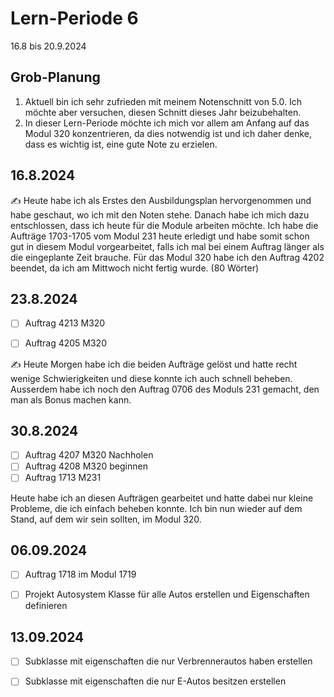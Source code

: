 # Lern-Periode 6

16.8 bis 20.9.2024

## Grob-Planung

1. Aktuell bin ich sehr zufrieden mit meinem Notenschnitt von 5.0. Ich möchte aber versuchen, diesen Schnitt dieses Jahr beizubehalten.
2. In dieser Lern-Periode möchte ich mich vor allem am Anfang auf das Modul 320 konzentrieren, da dies notwendig ist und ich daher denke, dass es wichtig ist, eine gute Note zu erzielen.

## 16.8.2024

✍️ Heute habe ich als Erstes den Ausbildungsplan hervorgenommen und habe geschaut, wo ich mit den Noten stehe. Danach habe ich mich dazu entschlossen, dass ich heute für die Module arbeiten möchte. Ich habe die Aufträge 1703-1705 vom Modul 231 heute erledigt und habe somit schon gut in diesem Modul vorgearbeitet, falls ich mal bei einem Auftrag länger als die eingeplante Zeit brauche. Für das Modul 320 habe ich den Auftrag 4202 beendet, da ich am Mittwoch nicht fertig wurde. (80 Wörter)

## 23.8.2024

- [ ] Auftrag 4213 M320
- [ ] Auftrag 4205 M320
      



✍️ Heute Morgen habe ich die beiden Aufträge gelöst und hatte recht wenige Schwierigkeiten und diese konnte ich auch schnell beheben. Ausserdem habe ich noch den Auftrag 0706 des Moduls 231 gemacht, den man als Bonus machen kann. 


## 30.8.2024

- [ ] Auftrag 4207 M320 Nachholen
- [ ] Auftrag 4208 M320 beginnen
- [ ] Auftrag 1713 M231

Heute habe ich an diesen Aufträgen gearbeitet und hatte dabei nur kleine Probleme, die ich einfach beheben konnte. Ich bin nun wieder auf dem Stand, auf dem wir sein sollten, im Modul 320.


## 06.09.2024

- [ ]  Auftrag 1718 im Modul 1719
- [ ]  Projekt Autosystem Klasse für alle Autos erstellen und Eigenschaften definieren


## 13.09.2024

- [ ]  Subklasse mit eigenschaften die nur Verbrennerautos haben erstellen
- [ ]  Subklasse mit eigenschaften die nur E-Autos besitzen erstellen


